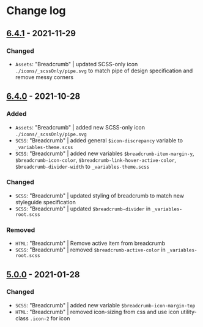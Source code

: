 # Change log

## [6.4.1](https://github.com/cake-hub/lidl-web-bootstrap_theme/tree/v6.4.1) - 2021-11-29

### Changed

* `Assets`: "Breadcrumb" | updated SCSS-only icon `./icons/_scssOnly/pipe.svg` to match pipe of design specification and remove messy corners

## [6.4.0](https://github.com/cake-hub/lidl-web-bootstrap_theme/tree/v6.4.0) - 2021-10-28

### Added

* `Assets`: "Breadcrumb" | added new SCSS-only icon `./icons/_scssOnly/pipe.svg`
* `SCSS`: "Breadcrumb" | added general `$icon-discrepancy` variable to `_variables-theme.scss`
* `SCSS`: "Breadcrumb" | added new variables `$breadcrumb-item-margin-y`, `$breadcrumb-icon-color`, `$breadcrumb-link-hover-active-color`, `$breadcrumb-divider-width` to `_variables-theme.scss`

### Changed

* `SCSS`: "Breadcrumb" | updated styling of breadcrumb to match new styleguide specification
* `SCSS`: "Breadcrumb" | updated `$breadcrumb-divider` in `_variables-root.scss`

### Removed

* `HTML`: "Breadcrumb" | Remove active item from breadcrumb
* `SCSS`: "Breadcrumb" | removed `$breadcrumb-active-color` in `_variables-root.scss`


## [5.0.0](https://github.com/cake-hub/lidl-web-bootstrap_theme/tree/v5.0.0) - 2021-01-28

### Changed

* `SCSS`: "Breadcrumb" | added new variable `$breadcrumb-icon-margin-top`
* `HTML`: "Breadcrumb" | removed icon-sizing from css and use icon utility-class `.icon-2` for icon
